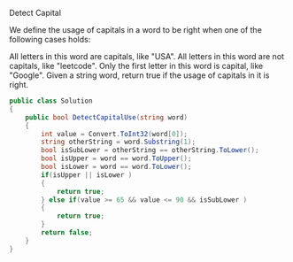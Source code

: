 Detect Capital

We define the usage of capitals in a word to be right when one of the following cases holds:

All letters in this word are capitals, like "USA".
All letters in this word are not capitals, like "leetcode".
Only the first letter in this word is capital, like "Google".
Given a string word, return true if the usage of capitals in it is right.

```csharp
public class Solution
{
    public bool DetectCapitalUse(string word)
    {
        int value = Convert.ToInt32(word[0]);
        string otherString = word.Substring(1);
        bool isSubLower = otherString == otherString.ToLower();
        bool isUpper = word == word.ToUpper();
        bool isLower = word == word.ToLower();
        if(isUpper || isLower )
        {
            return true;
        } else if(value >= 65 && value <= 90 && isSubLower )
        {
            return true;
        }
        return false;
    }
}
